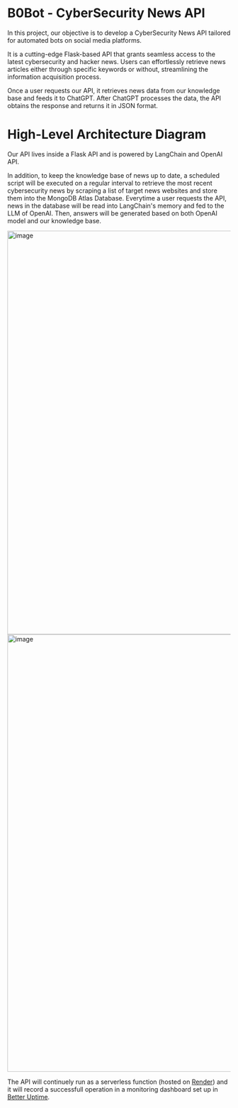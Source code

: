 # B0Bot - CyberSecurity News API

In this project, our objective is to develop a CyberSecurity News API tailored for automated bots on social media platforms.

It is a cutting-edge Flask-based API that grants seamless access to the latest cybersecurity and hacker news. Users can effortlessly retrieve news articles either through specific keywords or without, streamlining the information acquisition process.

Once a user requests our API, it retrieves news data from our knowledge base and feeds it to ChatGPT. After ChatGPT processes the data, the API obtains the response and returns it in JSON format.

# High-Level Architecture Diagram

Our API lives inside a Flask API and is powered by LangChain and OpenAI API. 

In addition, to keep the knowledge base of news up to date, a scheduled script will be executed on a regular interval to retrieve the most recent cybersecurity news by scraping a list of target news websites and store them into the MongoDB Atlas Database. Everytime a user requests the API, news in the database will be read into LangChain's memory and fed to the LLM of OpenAI. Then, answers will be generated based on both OpenAI model and our knowledge base.

<img width="908" alt="image" src="https://github.com/CoToYo/b0bot/assets/56789038/218fdf2b-be27-4222-9119-81c3dc5c4e02">

<img width="984" alt="image" src="https://github.com/CoToYo/b0bot/assets/56789038/4e5fe460-a210-46e9-b490-caa02e34c3af">

The API will continuely run as a serverless function (hosted on [Render](https://render.com/)) and it will record a successfull operation in a monitoring dashboard set up in [Better Uptime](https://betterstack.com/better-uptime).
